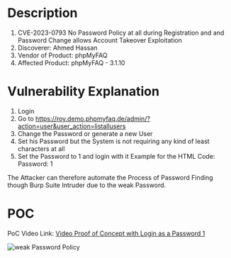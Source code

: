 # Description

1. CVE-2023-0793 No Password Policy at all during Registration and and Password Change allows Account Takeover Exploitation
1. Discoverer: Ahmed Hassan
1. Vendor of Product: phpMyFAQ
1. Affected Product: phpMyFAQ - 3.1.10

# Vulnerability Explanation

1. Login
1. Go to https://roy.demo.phpmyfaq.de/admin/?action=user&user_action=listallusers
1. Change the Password or generate a new User
1. Set his Password but the System is not requiring any kind of least characters at all
1. Set the Password to 1 and login with it Example for the HTML Code: Password: 1

The Attacker can therefore automate the Process of Password Finding though Burp Suite Intruder due to the weak Password.

#  POC

PoC Video Link: [Video Proof of Concept with Login as a Password 1 ](https://mega.nz/file/PE80HAJJ#1RBZfCShlrMWwXRbBJmSrgtrhvMJjeD8Dzg3GesZre4)


![weak Password Policy](https://github.com/ahmedvienna/Vulnerabilities/assets/80028768/47ad8d00-d1fa-4442-b12b-4ecb1759193e)


